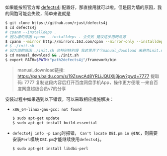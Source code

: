 如果能按照官方库 [defects4j](https://github.com/rjust/defects4j) 配置好，那直接用就可以啦。但是因为墙的原因，我的同胞可能会失败，简单来说就是

```bash
$ git clone https://github.com/rjust/defects4j
$ cd defects4j
# cpanm --installdeps .
# 因为墙的原因 cpanm --installdeps . 会失败 建议这步用网易源
$ cpanm --mirror http://mirrors.163.com/cpan --mirror-only --installdeps .
# $ ./init.sh
# 因为墙的原因 ./init.sh 会特别特别慢 我这里弄了个manual_download 来避免init.sh中调用download_url
$ cd manual_download && ./init.sh
$ export PATH=$PATH:"path2defects4j"/framework/bin
```
> manual_download链接: https://pan.baidu.com/s/19ZswcAd8YRLiJQUXlj3jqw?pwd=7777 提取码: 7777 复制这段内容后打开百度网盘手机App，操作更方便哦 
> --来自百度网盘超级会员v7的分享
>

安装过程中如果遇到以下错误，可以采取相应措施解决：
- `x86_64-linux-gnu-gcc: not found`

  ```bash
  $ sudo apt-get update
  $ sudo apt-get install build-essential
  ```

- `defects4j info -p Lang`时报错， `Can't locate DBI.pm in @INC`，则需要安装`Perl`模块 `DBI.pm`才能继续使用`defects4j`。

  ```bash
  $ sudo apt-get install libdbi-perl
  ```
